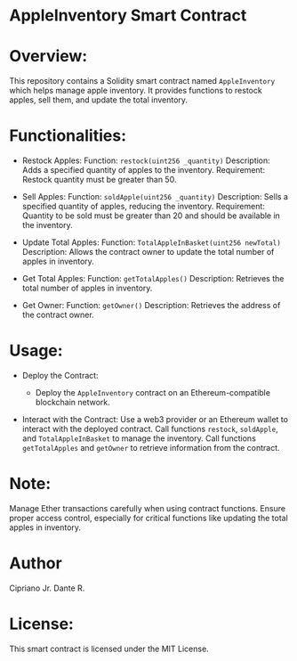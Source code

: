 # AppleInventory Smart Contract

# Overview:

This repository contains a Solidity smart contract named `AppleInventory` which helps manage apple inventory. It provides functions to restock apples, sell them, and update the total inventory.


# Functionalities:

- Restock Apples:
Function: `restock(uint256 _quantity)`
Description: Adds a specified quantity of apples to the inventory.
Requirement: Restock quantity must be greater than 50.

- Sell Apples:
Function: `soldApple(uint256 _quantity)`
Description: Sells a specified quantity of apples, reducing the inventory.
Requirement: Quantity to be sold must be greater than 20 and should be available in the inventory.

- Update Total Apples:
Function: `TotalAppleInBasket(uint256 newTotal)`
Description: Allows the contract owner to update the total number of apples in inventory.

- Get Total Apples:
Function: `getTotalApples()`
Description: Retrieves the total number of apples in inventory.

- Get Owner:
Function: `getOwner()`
Description: Retrieves the address of the contract owner.



# Usage:

- Deploy the Contract:
   - Deploy the `AppleInventory` contract on an Ethereum-compatible blockchain network.

- Interact with the Contract:
Use a web3 provider or an Ethereum wallet to interact with the deployed contract.
Call functions `restock`, `soldApple`, and `TotalAppleInBasket` to manage the inventory.
Call functions `getTotalApples` and `getOwner` to retrieve information from the contract.


# Note:
Manage Ether transactions carefully when using contract functions.
Ensure proper access control, especially for critical functions like updating the total apples in inventory.

# Author  
Cipriano Jr. Dante R.

# License:
This smart contract is licensed under the MIT License.
